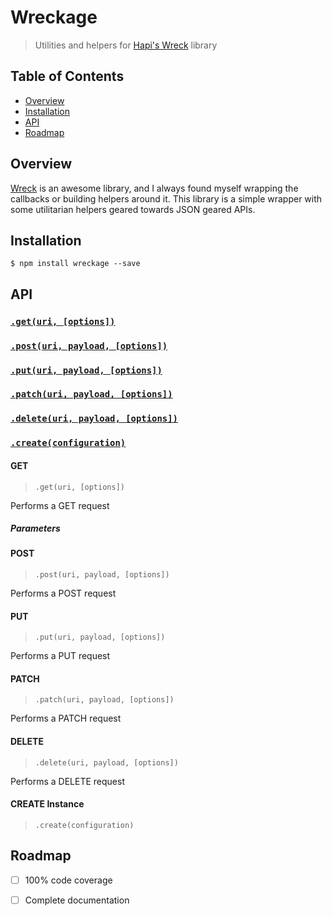 # Wreckage

> Utilities and helpers for [Hapi's Wreck](https://github.com/hapijs/wreck) library


## Table of Contents

- [Overview](#overview)
- [Installation](#installation)
- [API](#api)
- [Roadmap](#roadmap)

    
## Overview

[Wreck](https://github.com/hapijs/wreck) is an awesome library, and I always found myself wrapping the callbacks or building helpers around it.  This library is a simple wrapper with some utilitarian helpers geared towards JSON geared APIs.


## Installation
 
```console
$ npm install wreckage --save
```

## API

### [`.get(uri, [options])`](#get)
### [`.post(uri, payload, [options])`](#post)
### [`.put(uri, payload, [options])`](#put)
### [`.patch(uri, payload, [options])`](#patch)
### [`.delete(uri, payload, [options])`](#delete)
### [`.create(configuration)`](#create-instance)


#### GET

> `.get(uri, [options])`

Performs a GET request



##### Parameters


#### POST 

> `.post(uri, payload, [options])`

Performs a POST request

#### PUT

> `.put(uri, payload, [options])`

Performs a PUT request

#### PATCH

> `.patch(uri, payload, [options])`

Performs a PATCH request

#### DELETE

> `.delete(uri, payload, [options])`

Performs a DELETE request


#### CREATE Instance

> `.create(configuration)`



## Roadmap

- [ ] 100% code coverage
- [ ] Complete documentation



